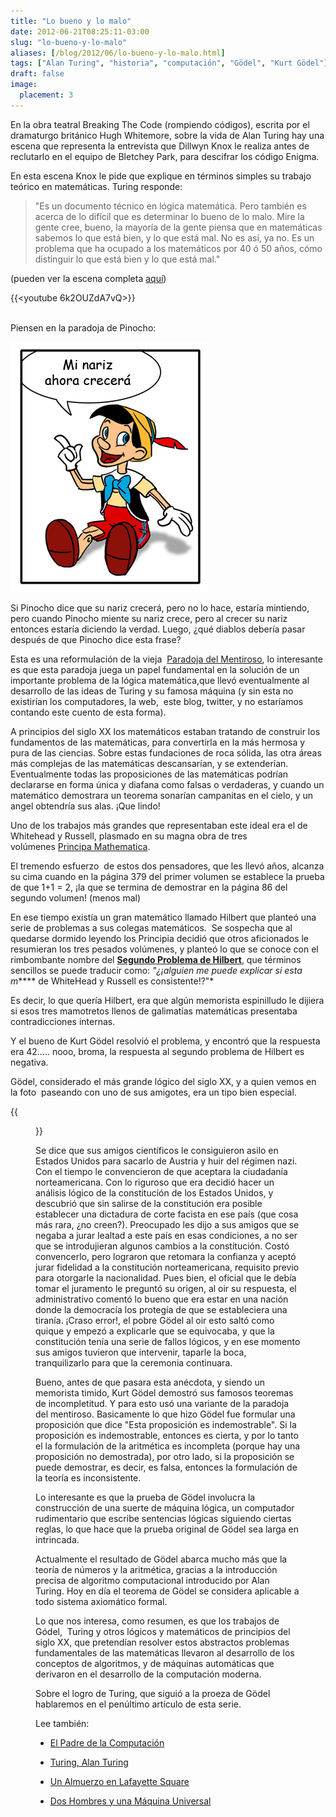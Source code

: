 ```yaml
---
title: "Lo bueno y lo malo"
date: 2012-06-21T08:25:11-03:00
slug: "lo-bueno-y-lo-malo"
aliases: [/blog/2012/06/lo-bueno-y-lo-malo.html]
tags: ["Alan Turing", "historia", "computación", "Gödel", "Kurt Gödel"]
draft: false
image:
  placement: 3
---
```

En la obra teatral Breaking The Code (rompiendo códigos), escrita por el
dramaturgo británico Hugh Whitemore, sobre la vida de Alan Turing hay
una escena que representa la entrevista que Dillwyn Knox le realiza
antes de reclutarlo en el equipo de Bletchey Park, para descifrar los
código Enigma.

En esta escena Knox le pide que explique en términos simples su trabajo
teórico en matemáticas. Turing responde:

> "Es un documento técnico en lógica matemática. Pero también es acerca
> de lo difícil que es determinar lo bueno de lo malo. Mire la gente
> cree, bueno, la mayoría de la gente piensa que en matemáticas sabemos
> lo que está bien, y lo que está mal. No es así, ya no. Es un problema
> que ha ocupado a los matemáticos por 40 ó 50 años, cómo distinguir lo
> que está bien y lo que está mal."

(pueden ver la escena completa
[aquí](http://www.youtube.com/watch?v=6k2OUZdA7vQ&feature=player_embedded))

{{<youtube 6k2OUZdA7vQ>}}

\
Piensen en la paradoja de Pinocho:

![](paradojadepinocho2.png)

Si Pinocho dice que su nariz crecerá, pero no lo hace, estaría
mintiendo, pero cuando Pinocho miente su nariz crece, pero al crecer su
nariz entonces estaría diciendo la verdad. Luego, ¿qué diablos debería
pasar después de que Pinocho dice esta frase?

Esta es una reformulación de la vieja 
[Paradoja del Mentiroso](https://es.wikipedia.org/wiki/Paradoja_del_mentiroso), lo
interesante es que esta paradoja juega un papel fundamental en la
solución de un importante problema de la lógica matemática,que llevó
eventualmente al desarrollo de las ideas de Turing y su famosa máquina
(y sin esta no existirían los computadores, la web,  este blog, twitter,
y no estaríamos contando este cuento de esta forma).

A principios del siglo XX los matemáticos estaban tratando de construir
los fundamentos de las matemáticas, para convertirla en la más hermosa y
pura de las ciencias. Sobre estas fundaciones de roca sólida, las otra
áreas más complejas de las matemáticas descansarían, y se extenderían.
Eventualmente todas las proposiciones de las matemáticas podrían
declararse en forma única y diafana como falsas o verdaderas, y cuando
un matemático demostrara un teorema sonarían campanitas en el cielo, y
un angel obtendría sus alas. ¡Que lindo!

Uno de los trabajos más grandes que representaban este ideal era el de
Whitehead y Russell, plasmado en su magna obra de tres
volúmenes [Principa Mathematica](https://es.wikipedia.org/wiki/Principia_mathematica). 

El tremendo esfuerzo  de estos dos pensadores, que les llevó años, alcanza
su cima cuando en la página 379 del primer volumen se establece la
prueba de que 1+1 = 2, ¡la que se termina de demostrar en la página 86
del segundo volumen! (menos mal)

En ese tiempo existía un gran matemático llamado Hilbert que planteó una
serie de problemas a sus colegas matemáticos.  Se sospecha que al
quedarse dormido leyendo los Principia decidió que otros aficionados le
resumieran los tres pesados volúmenes, y planteó lo que se conoce con el
rimbombante nombre del **[Segundo Problema de Hilbert](http://en.wikipedia.org/wiki/Hilbert's_second_problem)**, que
términos sencillos se puede traducir como: *"¿¡alguien me puede explicar
si esta m**\*** de WhiteHead y Russell es consistente!?"*

Es decir, lo que quería Hilbert, era que algún memorista espinilludo le
dijiera si esos tres mamotretos llenos de galimatías matemáticas
presentaba contradicciones internas.

Y el bueno de Kurt Gödel resolvió el problema, y encontró que la
respuesta era 42..... nooo, broma, la respuesta al segundo problema de
Hilbert es negativa.

Gödel, considerado el más grande lógico del siglo XX, y a quien vemos en
la foto  paseando con uno de sus
amigotes, era
un tipo bien especial. 

{{<figure caption="Einstein y Gödel" src="einstein_godel.jpg">}}

Se dice que sus amigos científicos le
consiguieron asilo en Estados Unidos para sacarlo de Austria y huir del
régimen nazi. Con el tiempo le convencieron de que aceptara la
ciudadanía norteamericana. Con lo riguroso que era decidió hacer un
análisis lógico de la constitución de los Estados Unidos, y descubrió
que sin salirse de la constitución era posible establecer una dictadura
de corte facista en ese país (que cosa más rara, ¿no creen?). Preocupado
les dijo a sus amigos que se negaba a jurar lealtad a este país en esas
condiciones, a no ser que se introdujieran algunos cambios a la
constitución. Costó convencerlo, pero lograron que retomara la confianza
y aceptó jurar fidelidad a la constitución norteamericana, requisito
previo para otorgarle la nacionalidad. Pues bien, el oficial que le
debía tomar el juramento le preguntó su origen, al oir su respuesta, el
administrativo comentó lo bueno que era estar en una nación donde la
democracía los protegía de que se estableciera una tiranía. ¡Craso
error!, el pobre Gödel al oir esto saltó como quique y empezó a
explicarle que se equivocaba, y que la constitución tenía una serie de
fallos lógicos, y en ese momento sus amigos tuvieron que intervenir,
taparle la boca, tranquilizarlo para que la ceremonia continuara.

Bueno, antes de que pasara esta anécdota, y siendo un memorista timido,
Kurt Gödel demostró sus famosos teoremas de incompletitud. Y para esto
usó una variante de la paradoja del mentiroso. Basicamente lo que hizo
Gödel fue formular una proposición que dice "Esta proposición es
indemostrable". Si la proposición es indemostrable, entonces es cierta,
y por lo tanto el la formulación de la aritmética es incompleta (porque
hay una proposición no demostrada), por otro lado, si la proposición se
puede demostrar, es decir, es falsa, entonces la formulación de la
teoría es inconsistente.

Lo interesante es que la prueba de Gödel involucra la construcción de
una suerte de máquina lógica, un computador rudimentario que escribe
sentencias lógicas siguiendo ciertas reglas, lo que hace que la prueba
original de Gödel sea larga en intrincada.

Actualmente el resultado de Gödel abarca mucho más que la teoría de
números y la aritmética, gracias a la introducción precisa de algoritmo
computacional introducido por Alan Turing. Hoy en día el teorema de
Gödel se considera aplicable a todo sistema axiomático formal.

Lo que nos interesa, como resumen, es que los trabajos de Gódel,  Turing
y otros lógicos y matemáticos de principios del siglo XX, que pretendían
resolver estos abstractos problemas fundamentales de las matemáticas
llevaron al desarrollo de los conceptos de algoritmos, y de máquinas
automáticas que derivaron en el desarrollo de la computación moderna.

Sobre el logro de Turing, que siguió a la proeza de Gödel hablaremos en
el penúltimo artículo de esta serie.

Lee también:

-   [El Padre de la Computación](/blog/2012/06/el-padre-de-a-computacion.html)

-   [Turing, Alan Turing](/blog/2012/06/mi-nombre-es-turing-alan-turing.html)

-   [Un Almuerzo en Lafayette Square](/blog/2012/03/un-almuerzo-en-lafayette-square.html)

-   [Dos Hombres y una Máquina Universal](/blog/2011/04/dos-hombres-y-una-maquina-universal.html)

